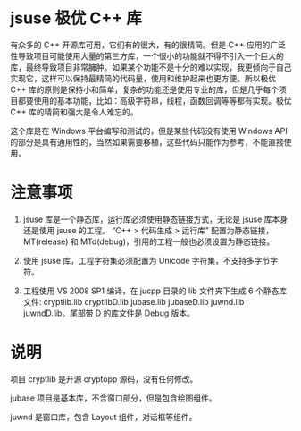 # jsuse 极优 C++ 库

有众多的 C++ 开源库可用，它们有的很大，有的很精简。但是 C++ 应用的广泛性导致项目可能使用大量的第三方库，一个很小的功能就不得不引入一个巨大的库，最终导致项目非常臃肿。如果某个功能不是十分的难以实现，我更倾向于自己实现它，这样可以保持最精简的代码量，使用和维护起来也更方便。所以极优 C++ 库的原则是保持小和简单，复杂的功能还是使用专业的库，但是几乎每个项目都要使用的基本功能，比如：高级字符串，线程，函数回调等等都有实现。极优 C++ 库的精简和强大是令人难忘的。

这个库是在 Windows 平台编写和测试的，但是某些代码没有使用 Windows API 的部分是具有通用性的，当然如果需要移植，这些代码只能作为参考，不能直接使用。

# 注意事项


1. jsuse 库是一个静态库，运行库必须使用静态链接方式，无论是 jsuse 库本身还是使用 jsuse 的工程。
“C++ > 代码生成 > 运行库” 配置为静态链接，MT(release) 和 MTd(debug)，引用的工程一般也必须设置为静态链接。

2. 使用 jsuse 库，工程字符集必须配置为 Unicode 字符集，不支持多字节字符。

3. 工程使用 VS 2008 SP1 编译，在 jucpp 目录的 lib 文件夹下生成 6 个静态库文件: cryptlib.lib cryptlibD.lib jubase.lib jubaseD.lib juwnd.lib juwndD.lib。尾部带 D 的库文件是 Debug 版本。

# 说明

项目 cryptlib 是开源 cryptopp 源码，没有任何修改。

jubase 项目是基本库，不含窗口部分，但是包含绘图组件。

juwnd 是窗口库，包含 Layout 组件，对话框等组件。
